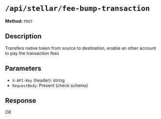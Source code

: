 # `/api/stellar/fee-bump-transaction`

**Method:** `POST`  

## Description
Transfers native token from source to destination, enable an other account to pay the transaction fees



## Parameters
- `X-API-Key` (header): string
- `RequestBody`: Present (check schema)

## Response
OK
